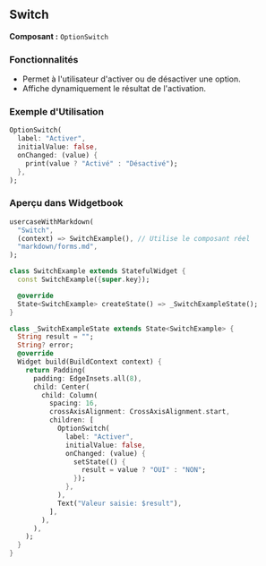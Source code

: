 ## Switch

**Composant :** `OptionSwitch`

### Fonctionnalités
- Permet à l'utilisateur d'activer ou de désactiver une option.
- Affiche dynamiquement le résultat de l'activation.

### Exemple d'Utilisation
```dart
OptionSwitch(
  label: "Activer",
  initialValue: false,
  onChanged: (value) {
    print(value ? "Activé" : "Désactivé");
  },
);
```

### Aperçu dans Widgetbook
```dart
usercaseWithMarkdown(
  "Switch",
  (context) => SwitchExample(), // Utilise le composant réel
  "markdown/forms.md",
);

class SwitchExample extends StatefulWidget {
  const SwitchExample({super.key});

  @override
  State<SwitchExample> createState() => _SwitchExampleState();
}

class _SwitchExampleState extends State<SwitchExample> {
  String result = "";
  String? error;
  @override
  Widget build(BuildContext context) {
    return Padding(
      padding: EdgeInsets.all(8),
      child: Center(
        child: Column(
          spacing: 16,
          crossAxisAlignment: CrossAxisAlignment.start,
          children: [
            OptionSwitch(
              label: "Activer",
              initialValue: false,
              onChanged: (value) {
                setState(() {
                  result = value ? "OUI" : "NON";
                });
              },
            ),
            Text("Valeur saisie: $result"),
          ],
        ),
      ),
    );
  }
}
```
